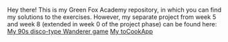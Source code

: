 Hey there! This is my Green Fox Academy repository, in which you can find my solutions to the exercises. However, my separate project from week 5 and week 8 (extended in week 0 of the project phase) can be found here:
[My 90s disco-type Wanderer game](https://github.com/rdgrv/wanderer-java)
[My toCookApp](https://github.com/rdgrv/tocook-app)
